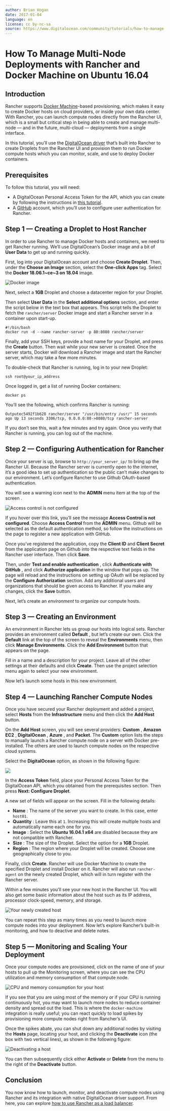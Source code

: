 ```yaml
---
author: Brian Hogan
date: 2017-01-04
language: en
license: cc by-nc-sa
source: https://www.digitalocean.com/community/tutorials/how-to-manage-multi-node-deployments-with-rancher-and-docker-machine-on-ubuntu-16-04
---
```


# How To Manage Multi-Node Deployments with Rancher and Docker Machine on Ubuntu 16.04

## Introduction

Rancher supports [Docker Machine](https://github.com/docker/machine)-based provisioning, which makes it easy to create Docker hosts on cloud providers, or inside your own data center. With Rancher, you can launch compute nodes directly from the Rancher UI, which is a small but critical step in being able to create and manage multi-node — and in the future, multi-cloud — deployments from a single interface.

In this tutorial, you’ll use the [DigitalOcean driver](https://github.com/docker/machine/tree/master/drivers/digitalocean) that’s built into Rancher to create Droplets from the Rancher UI and provision them to run Docker compute hosts which you can monitor, scale, and use to deploy Docker containers.

## Prerequisites

To follow this tutorial, you will need:

- A DigitalOcean Personal Access Token for the API, which you can create by following the instructions in [this tutorial](how-to-use-the-digitalocean-api-v2#how-to-generate-a-personal-access-token).
- A [GitHub](http://github.com) account, which you’ll use to configure user authentication for Rancher.

## Step 1 — Creating a Droplet to Host Rancher

In order to use Rancher to manage Docker hosts and containers, we need to get Rancher running. We’ll use DigitalOcean’s Docker image and a bit of **User Data** to get up and running quickly.

First, log into your DigitalOcean account and choose **Create Droplet**. Then, under the **Choose an Image** section, select the **One-click Apps** tag. Select the **Docker 18.06.1~ce~3 on 18.04** image.

![Docker image](https://raw.githubusercontent.com/opendocs-md/do-tutorials-images/master/img/rancher_1604/CPDKRVERS.png)

Next, select a **1GB** Droplet and choose a datacenter region for your Droplet.

Then select **User Data** in the **Select additional options** section, and enter the script below in the text box that appears. This script tells the Droplet to fetch the `rancher/server` Docker image and start a Rancher server in a container upon start-up.

    #!/bin/bash
    docker run -d --name rancher-server -p 80:8080 rancher/server

Finally, add your SSH keys, provide a host name for your Droplet, and press the **Create** button. Then wait while your new server is created. Once the server starts, Docker will download a Rancher image and start the Rancher server, which may take a few more minutes.

To double-check that Rancher is running, log in to your new Droplet:

    ssh root@your_ip_address

Once logged in, get a list of running Docker containers:

    docker ps

You’ll see the following, which confirms Rancher is running:

    Outputec5492f1b628 rancher/server "/usr/bin/entry /usr/" 15 seconds ago Up 13 seconds 3306/tcp, 0.0.0.0:80->8080/tcp rancher-server
    

If you don’t see this, wait a few minutes and try again. Once you verify that Rancher is running, you can log out of the machine.

## Step 2 — Configuring Authentication for Rancher

Once your server is up, browse to `http://your_server_ip/` to bring up the Rancher UI. Because the Rancher server is currently open to the internet, it’s a good idea to set up authentication so the public can’t make changes to our environment. Let’s configure Rancher to use Github OAuth-based authentication.

You will see a warning icon next to the **ADMIN** menu item at the top of the screen .

![Access control is not configured](https://raw.githubusercontent.com/opendocs-md/do-tutorials-images/master/img/rancher_1604/Wxi8mXw.png)

If you hover over this link, you’ll see the message **Access Control is not configured**. Choose **Access Control** from the **ADMIN** menu. Github will be selected as the default authentication method, so follow the instructions on the page to register a new application with GitHub.

Once you’ve registered the application, copy the **Client ID** and **Client Secret** from the application page on Github into the respective text fields in the Rancher user interface. Then click **Save**.

Then, under **Test and enable authentication** , click **Authenticate with GitHub** , and click **Authorize application** in the window that pops up. The page will reload and the instructions on setting up OAuth will be replaced by the **Configure Authorization** section. Add any additional users and organizations that should be given access to Rancher. If you make any changes, click the **Save** button.

Next, let’s create an _environment_ to organize our compute hosts.

## Step 3 — Creating an Environment

An environment in Rancher lets us group our hosts into logical sets. Rancher provides an environment called **Default** , but let’s create our own. Click the **Default** link at the top of the screen to reveal the **Environments** menu, then click **Manage Environments**. Click the **Add Environment** button that appears on the page.

Fill in a name and a description for your project. Leave all of the other settings at their defaults and click **Create**. Then use the project selection menu again to select your new environment.

Now let’s launch some hosts in this new environment.

## Step 4 — Launching Rancher Compute Nodes

Once you have secured your Rancher deployment and added a project, select **Hosts** from the **Infrastructure** menu and then click the **Add Host** button.

On the **Add Host** screen, you will see several providers: **Custom** , **Amazon EC2** , **DigitalOcean** , **Azure** , and **Packet**. The **Custom** option lists the steps to manually launch a Rancher compute node on a server with Docker pre-installed. The others are used to launch compute nodes on the respective cloud systems.

Select the **DigitalOcean** option, as shown in the following figure:

![](https://raw.githubusercontent.com/opendocs-md/do-tutorials-images/master/img/rancher_1604/qmd0amx.png)

In the **Access Token** field, place your Personal Access Token for the DigitalOcean API, which you obtained from the prerequisites section. Then press **Next: Configure Droplet**.

A new set of fields will appear on the screen. Fill in the following details:

- **Name** : The name of the server you want to create. In this case, enter `host01`.
- **Quantity** : Leave this at `1`. Increasing this will create multiple hosts and automatically name each one for you.
- **Image** : Select the **Ubuntu 16.04.1 x64** are disabled because they are not compatible with Rancher.
- **Size** : The size of the Droplet. Select the option for a **1GB** Droplet.
- **Region** : The region where your Droplet will be created. Choose one geographically close to you.

Finally, click **Create**. Rancher will use Docker Machine to create the specified Droplet and install Docker on it. Rancher will also run `rancher-agent` on the newly created Droplet, which will in turn register with the Rancher server.

Within a few minutes you’ll see your new host in the Rancher UI. You will also get some basic information about the host such as its IP address, processor clock-speed, memory, and storage.

![Your newly created host](https://raw.githubusercontent.com/opendocs-md/do-tutorials-images/master/img/rancher_1604/GURVRo3.png)

You can repeat this step as many times as you need to launch more compute nodes into your deployment. Now let’s explore Rancher’s built-in monitoring, and how to deactive and delete notes.

## Step 5 — Monitoring and Scaling Your Deployment

Once your compute nodes are provisioned, click on the name of one of your hosts to pull up the Monitoring screen, where you can see the CPU utilization and memory consumption of that compute node.

![CPU and memory consumption for your host](https://raw.githubusercontent.com/opendocs-md/do-tutorials-images/master/img/rancher_1604/Rk1Uw56.png)

If you see that you are using most of the memory or if your CPU is running continuously hot, you may want to launch more nodes to reduce container density and spread out the load. This is where the `docker-machine` integration is really useful; you can react quickly to load spikes by provisioning more compute nodes right from Rancher’s UI.

Once the spikes abate, you can shut down any additional nodes by visiting the **Hosts** page, locating your host, and clicking the **Deactivate** icon (the box with two vertical lines), as shown in the following figure:

![Deactivating a host](https://raw.githubusercontent.com/opendocs-md/do-tutorials-images/master/img/rancher_1604/anwmwoT.png)

You can then subsequently click either **Activate** or **Delete** from the menu to the right of the **Deactivate** button.

## Conclusion

You now know how to launch, monitor, and deactivate compute nodes using Rancher and its integration with native DigitalOcean driver support. From here, you can explore [how to use Rancher as a load balancer](http://docs.rancher.com/rancher/v1.1/en/cattle/adding-load-balancers/).
